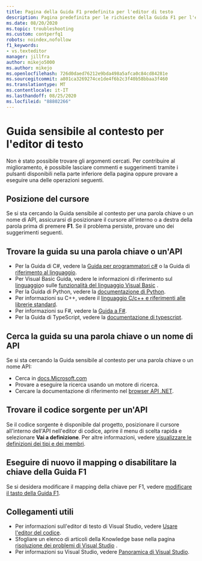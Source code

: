 ```yaml
---
title: Pagina della Guida F1 predefinita per l'editor di testo
description: Pagina predefinita per le richieste della Guida F1 per l'editor di testo di Visual Studio
ms.date: 08/20/2020
ms.topic: troubleshooting
ms.custom: contperfq1
robots: noindex,nofollow
f1_keywords:
- vs.texteditor
manager: jillfra
author: mikejo5000
ms.author: mikejo
ms.openlocfilehash: 726d0daed76212e9bda498a5afca0c84cd84281e
ms.sourcegitcommit: a801ca3269274ce1de4f6b2c3f40b58bbaa3f460
ms.translationtype: MT
ms.contentlocale: it-IT
ms.lasthandoff: 08/25/2020
ms.locfileid: "88802266"
---
```

# <a name="f1-help-for-the-text-editor"></a>Guida sensibile al contesto per l'editor di testo

Non è stato possibile trovare gli argomenti cercati. Per contribuire al miglioramento, è possibile lasciare commenti e suggerimenti tramite i pulsanti disponibili nella parte inferiore della pagina oppure provare a eseguire una delle operazioni seguenti.

## <a name="cursor-position"></a>Posizione del cursore

Se si sta cercando la Guida sensibile al contesto per una parola chiave o un nome di API, assicurarsi di posizionare il cursore all'interno o a destra della parola prima di premere **F1**. Se il problema persiste, provare uno dei suggerimenti seguenti.

## <a name="find-help-on-a-keyword-or-api"></a>Trovare la guida su una parola chiave o un'API

- Per la Guida di C#, vedere la [Guida per programmatori c#](/dotnet/csharp/programming-guide/) o la Guida di [riferimento al linguaggio](/dotnet/csharp/language-reference/).
- Per Visual Basic Guida, vedere le informazioni di riferimento sul [linguaggio](/dotnet/visual-basic/language-reference/)o sulle [funzionalità del linguaggio Visual Basic](/dotnet/visual-basic/programming-guide/language-features/) .
- Per la Guida di Python, vedere la [documentazione di Python](https://docs.python.org/).
- Per informazioni su C++, vedere il [linguaggio C/c++ e riferimenti alle librerie standard](/cpp/cpp/c-cpp-language-and-standard-libraries).
- Per informazioni su F#, vedere la [Guida a F#](/dotnet/fsharp/).
- Per la Guida di TypeScript, vedere la [documentazione di typescript](https://www.typescriptlang.org/docs).

## <a name="search-for-help-on-a-keyword-or-api-name"></a>Cerca la guida su una parola chiave o un nome di API

Se si sta cercando la Guida sensibile al contesto per una parola chiave o un nome API:
- Cerca in [docs.Microsoft.com](https://docs.microsoft.com)
- Provare a eseguire la ricerca usando un motore di ricerca.
- Cercare la documentazione di riferimento nel [browser API .NET](/dotnet/api/).

## <a name="find-the-source-code-for-an-api"></a>Trovare il codice sorgente per un'API

Se il codice sorgente è disponibile dal progetto, posizionare il cursore all'interno dell'API nell'editor di codice, aprire il menu di scelta rapida e selezionare **Vai a definizione**. Per altre informazioni, vedere [visualizzare le definizioni dei tipi e dei membri](../../ide/go-to-and-peek-definition.md).

## <a name="re-map-or-disable-the-f1-help-key"></a>Eseguire di nuovo il mapping o disabilitare la chiave della Guida F1

Se si desidera modificare il mapping della chiave per F1, vedere [modificare il tasto della Guida F1](../not-in-toc/change-f1-help-key.md).

## <a name="useful-links"></a>Collegamenti utili

- Per informazioni sull'editor di testo di Visual Studio, vedere [Usare l'editor del codice](../../ide/writing-code-in-the-code-and-text-editor.md).
- Sfogliare un elenco di articoli della Knowledge base nella pagina [risoluzione dei problemi di Visual Studio](/troubleshoot/visualstudio/welcome-visual-studio/) .
- Per informazioni su Visual Studio, vedere [Panoramica di Visual Studio](../../get-started/visual-studio-ide.md).
